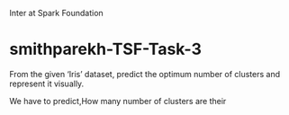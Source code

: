 Inter at Spark Foundation

# smithparekh-TSF-Task-3

From the given ‘Iris’ dataset, predict the optimum number of
clusters and represent it visually.

We have to predict,How many number of clusters are their
